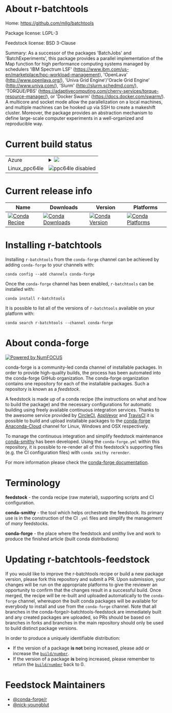 About r-batchtools
==================

Home: https://github.com/mllg/batchtools

Package license: LGPL-3

Feedstock license: BSD 3-Clause

Summary: As a successor of the packages 'BatchJobs' and 'BatchExperiments', this package provides a parallel implementation of the Map function for high performance computing systems managed by schedulers 'IBM Spectrum LSF' (<https://www.ibm.com/us-en/marketplace/hpc-workload-management>), 'OpenLava' (<http://www.openlava.org/>), 'Univa Grid Engine'/'Oracle Grid Engine' (<http://www.univa.com/>), 'Slurm' (<http://slurm.schedmd.com/>), 'TORQUE/PBS' (<https://adaptivecomputing.com/cherry-services/torque-resource-manager/>), or 'Docker Swarm' (<https://docs.docker.com/swarm/>). A multicore and socket mode allow the parallelization on a local machines, and multiple machines can be hooked up via SSH to create a makeshift cluster. Moreover, the package provides an abstraction mechanism to define large-scale computer experiments in a well-organized and reproducible way.



Current build status
====================


<table>
    
  <tr>
    <td>Azure</td>
    <td>
      <details>
        <summary>
          <a href="https://dev.azure.com/conda-forge/feedstock-builds/_build/latest?definitionId=987&branchName=master">
            <img src="https://dev.azure.com/conda-forge/feedstock-builds/_apis/build/status/r-batchtools-feedstock?branchName=master">
          </a>
        </summary>
        <table>
          <thead><tr><th>Variant</th><th>Status</th></tr></thead>
          <tbody><tr>
              <td>linux_r_base3.6target_platformlinux-64</td>
              <td>
                <a href="https://dev.azure.com/conda-forge/feedstock-builds/_build/latest?definitionId=987&branchName=master">
                  <img src="https://dev.azure.com/conda-forge/feedstock-builds/_apis/build/status/r-batchtools-feedstock?branchName=master&jobName=linux&configuration=linux_r_base3.6target_platformlinux-64" alt="variant">
                </a>
              </td>
            </tr><tr>
              <td>linux_r_base4.0target_platformlinux-64</td>
              <td>
                <a href="https://dev.azure.com/conda-forge/feedstock-builds/_build/latest?definitionId=987&branchName=master">
                  <img src="https://dev.azure.com/conda-forge/feedstock-builds/_apis/build/status/r-batchtools-feedstock?branchName=master&jobName=linux&configuration=linux_r_base4.0target_platformlinux-64" alt="variant">
                </a>
              </td>
            </tr><tr>
              <td>osx_r_base3.6target_platformosx-64</td>
              <td>
                <a href="https://dev.azure.com/conda-forge/feedstock-builds/_build/latest?definitionId=987&branchName=master">
                  <img src="https://dev.azure.com/conda-forge/feedstock-builds/_apis/build/status/r-batchtools-feedstock?branchName=master&jobName=osx&configuration=osx_r_base3.6target_platformosx-64" alt="variant">
                </a>
              </td>
            </tr><tr>
              <td>osx_r_base4.0target_platformosx-64</td>
              <td>
                <a href="https://dev.azure.com/conda-forge/feedstock-builds/_build/latest?definitionId=987&branchName=master">
                  <img src="https://dev.azure.com/conda-forge/feedstock-builds/_apis/build/status/r-batchtools-feedstock?branchName=master&jobName=osx&configuration=osx_r_base4.0target_platformosx-64" alt="variant">
                </a>
              </td>
            </tr><tr>
              <td>win_r_base3.6target_platformwin-64</td>
              <td>
                <a href="https://dev.azure.com/conda-forge/feedstock-builds/_build/latest?definitionId=987&branchName=master">
                  <img src="https://dev.azure.com/conda-forge/feedstock-builds/_apis/build/status/r-batchtools-feedstock?branchName=master&jobName=win&configuration=win_r_base3.6target_platformwin-64" alt="variant">
                </a>
              </td>
            </tr><tr>
              <td>win_r_base4.0target_platformwin-64</td>
              <td>
                <a href="https://dev.azure.com/conda-forge/feedstock-builds/_build/latest?definitionId=987&branchName=master">
                  <img src="https://dev.azure.com/conda-forge/feedstock-builds/_apis/build/status/r-batchtools-feedstock?branchName=master&jobName=win&configuration=win_r_base4.0target_platformwin-64" alt="variant">
                </a>
              </td>
            </tr>
          </tbody>
        </table>
      </details>
    </td>
  </tr>
  <tr>
    <td>Linux_ppc64le</td>
    <td>
      <img src="https://img.shields.io/badge/ppc64le-disabled-lightgrey.svg" alt="ppc64le disabled">
    </td>
  </tr>
</table>

Current release info
====================

| Name | Downloads | Version | Platforms |
| --- | --- | --- | --- |
| [![Conda Recipe](https://img.shields.io/badge/recipe-r--batchtools-green.svg)](https://anaconda.org/conda-forge/r-batchtools) | [![Conda Downloads](https://img.shields.io/conda/dn/conda-forge/r-batchtools.svg)](https://anaconda.org/conda-forge/r-batchtools) | [![Conda Version](https://img.shields.io/conda/vn/conda-forge/r-batchtools.svg)](https://anaconda.org/conda-forge/r-batchtools) | [![Conda Platforms](https://img.shields.io/conda/pn/conda-forge/r-batchtools.svg)](https://anaconda.org/conda-forge/r-batchtools) |

Installing r-batchtools
=======================

Installing `r-batchtools` from the `conda-forge` channel can be achieved by adding `conda-forge` to your channels with:

```
conda config --add channels conda-forge
```

Once the `conda-forge` channel has been enabled, `r-batchtools` can be installed with:

```
conda install r-batchtools
```

It is possible to list all of the versions of `r-batchtools` available on your platform with:

```
conda search r-batchtools --channel conda-forge
```


About conda-forge
=================

[![Powered by NumFOCUS](https://img.shields.io/badge/powered%20by-NumFOCUS-orange.svg?style=flat&colorA=E1523D&colorB=007D8A)](http://numfocus.org)

conda-forge is a community-led conda channel of installable packages.
In order to provide high-quality builds, the process has been automated into the
conda-forge GitHub organization. The conda-forge organization contains one repository
for each of the installable packages. Such a repository is known as a *feedstock*.

A feedstock is made up of a conda recipe (the instructions on what and how to build
the package) and the necessary configurations for automatic building using freely
available continuous integration services. Thanks to the awesome service provided by
[CircleCI](https://circleci.com/), [AppVeyor](https://www.appveyor.com/)
and [TravisCI](https://travis-ci.com/) it is possible to build and upload installable
packages to the [conda-forge](https://anaconda.org/conda-forge)
[Anaconda-Cloud](https://anaconda.org/) channel for Linux, Windows and OSX respectively.

To manage the continuous integration and simplify feedstock maintenance
[conda-smithy](https://github.com/conda-forge/conda-smithy) has been developed.
Using the ``conda-forge.yml`` within this repository, it is possible to re-render all of
this feedstock's supporting files (e.g. the CI configuration files) with ``conda smithy rerender``.

For more information please check the [conda-forge documentation](https://conda-forge.org/docs/).

Terminology
===========

**feedstock** - the conda recipe (raw material), supporting scripts and CI configuration.

**conda-smithy** - the tool which helps orchestrate the feedstock.
                   Its primary use is in the construction of the CI ``.yml`` files
                   and simplify the management of *many* feedstocks.

**conda-forge** - the place where the feedstock and smithy live and work to
                  produce the finished article (built conda distributions)


Updating r-batchtools-feedstock
===============================

If you would like to improve the r-batchtools recipe or build a new
package version, please fork this repository and submit a PR. Upon submission,
your changes will be run on the appropriate platforms to give the reviewer an
opportunity to confirm that the changes result in a successful build. Once
merged, the recipe will be re-built and uploaded automatically to the
`conda-forge` channel, whereupon the built conda packages will be available for
everybody to install and use from the `conda-forge` channel.
Note that all branches in the conda-forge/r-batchtools-feedstock are
immediately built and any created packages are uploaded, so PRs should be based
on branches in forks and branches in the main repository should only be used to
build distinct package versions.

In order to produce a uniquely identifiable distribution:
 * If the version of a package **is not** being increased, please add or increase
   the [``build/number``](https://conda.io/docs/user-guide/tasks/build-packages/define-metadata.html#build-number-and-string).
 * If the version of a package **is** being increased, please remember to return
   the [``build/number``](https://conda.io/docs/user-guide/tasks/build-packages/define-metadata.html#build-number-and-string)
   back to 0.

Feedstock Maintainers
=====================

* [@conda-forge/r](https://github.com/conda-forge/r/)
* [@nick-youngblut](https://github.com/nick-youngblut/)

